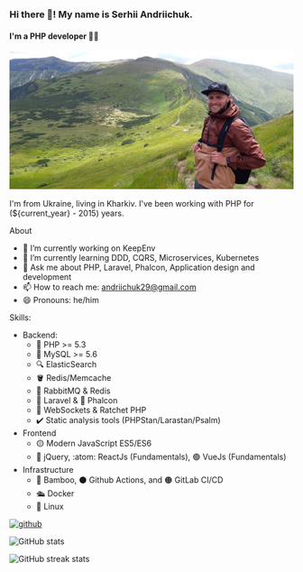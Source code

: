 ### Hi there 👋! My name is Serhii Andriichuk.
#### I'm a PHP developer 🐘🚀
![Serhii Andriichuk](https://github.com/andriichuk/andriichuk/blob/master/hiking.jpg?raw=true)

I'm from Ukraine, living in Kharkiv. I've been working with PHP for (${current_year} - 2015) years. 

About

- 🔭 I’m currently working on KeepEnv 
- 🌱 I’m currently learning DDD, CQRS, Microservices, Kubernetes
- 💬 Ask me about PHP, Laravel, Phalcon, Application design and development
- 📫 How to reach me: andriichuk29@gmail.com 
- 😄 Pronouns: he/him 

Skills: 

* Backend:
  - 🐘 PHP >= 5.3
  - 🐬 MySQL >= 5.6
  - 🔍 ElasticSearch
  - 🪣 Redis/Memcache
  - 📨 RabbitMQ & Redis
  - 🔴 Laravel & 🦅 Phalcon
  - 🔄 WebSockets & Ratchet PHP
  - ✔️ Static analysis tools (PHPStan/Larastan/Psalm)
* Frontend 
  - 🟡 Modern JavaScript ES5/ES6
  - 🔵 jQuery, :atom: ReactJs (Fundamentals), 🟢 VueJs (Fundamentals)
* Infrastructure
  - 🔵 Bamboo, ⚫ Github Actions, and 🟠 GitLab CI/CD
  - 🛳️ Docker
  - 🐧 Linux

[<img src='https://cdn.jsdelivr.net/npm/simple-icons@3.0.1/icons/github.svg' alt='github' height='40'>](https://github.com/andriichuk)  

![GitHub stats](https://github-readme-stats.vercel.app/api?username=andriichuk&show_icons=true)  

![GitHub streak stats](https://github-readme-streak-stats.herokuapp.com/?user=andriichuk)  

